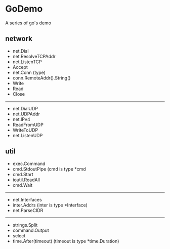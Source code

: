 # GoDemo
A series of go's demo  

## network
 - net.Dial
 - net.ResolveTCPAddr
 - net.ListenTCP
 - Accept
 - net.Conn (type)
 - conn.RemoteAddr().String()
 - Write
 - Read
 - Close
 ---
 - net.DialUDP
 - net.UDPAddr
 - net.IPv4
 - ReadFromUDP
 - WriteToUDP
 - net.ListenUDP

## util
 - exec.Command
 - cmd.StdoutPipe (cmd is type  \*cmd 
 - cmd.Start
 - ioutil.ReadAll
 - cmd.Wait  
 ---
 - net.Interfaces
 - inter.Addrs (inter is type \*Interface)
 - net.ParseCIDR  
 ---
 - strings.Split
 - command.Output
 - select
 - time.After(timeout) (timeout is type \*time.Duration)



 

